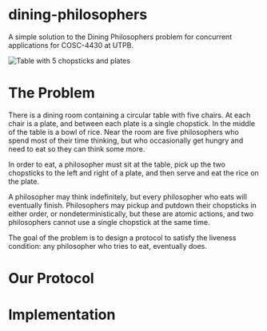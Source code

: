 # dining-philosophers
A simple solution to the Dining Philosophers problem for concurrent applications for COSC-4430 at UTPB.

![Table with 5 chopsticks and plates](http://d2vlcm61l7u1fs.cloudfront.net/media%2Fdc9%2Fdc997db3-60bd-423d-b39e-bb0c507cb53c%2FphpqTXBeh.png "Table with 5 chopsticks and plates")

# The Problem
There is a dining room containing a circular table with five chairs. At each chair is a plate, and between each plate is a single chopstick. In the middle of the table is a bowl of rice. Near the room are five philosophers who spend most of their time thinking, but who occasionally get hungry and need to eat so they can think some more.

In order to eat, a philosopher must sit at the table, pick up the two chopsticks to the left and right of a plate, and then serve and eat the rice on the plate.

A philosopher may think indefinitely, but every philosopher who eats will eventually finish. Philosophers may pickup and putdown their chopsticks in either order, or nondeterministically, but these are atomic actions, and two philosophers cannot use a single chopstick at the same time.

The goal of the problem is to design a protocol to satisfy the liveness condition: any philosopher who tries to eat, eventually does.

# Our Protocol

# Implementation
